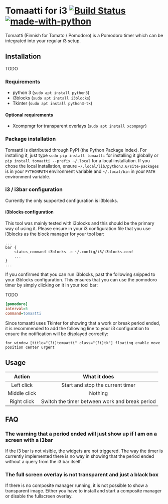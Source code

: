 # Tomaatti for i3 [![Build Status](https://travis-ci.org/thuetz/i3-tomaatti.svg?branch=master)](https://travis-ci.org/thuetz/i3-tomaatti) [![made-with-python](https://img.shields.io/badge/Made%20with-Python-1f425f.svg)](https://www.python.org/)
Tomaatti (Finnish for Tomato / Pomodoro) is a Pomodoro timer which can be integrated into your
regular i3 setup.

## Installation
TODO

### Requirements
* python 3 (`sudo apt install python3`)
* i3blocks (`sudo apt install i3blocks`)
* Tkinter (`sudo apt install python3-tk`)

#### Optional requirements
* Xcompmgr for transparent overlays (`sudo apt install xcompmgr`)

### Package installation
Tomaatti is distributed through PyPI (the Python Package Index). For installing it, just
type ```sudo pip install tomaatti``` for installing it globally or ```pip install tomaatti --prefix ~/.local```
for a local installation. If you chose the local installation, ensure ```~/.local/lib/python3.6/site-packages``` is in your ```PYTHONPATH``` environment
variable and ```~/.local/bin``` in your ```PATH``` environment variable.

### i3 / i3bar configuration
Currently the only supported configuration is i3blocks.

#### i3blocks configuration
This tool was mainly tested with i3blocks and this should be the primary way of using it. Please ensure in your i3 configuration file that you
use i3blocks as the block manager for your tool bar:
```
...
bar {
	status_command i3blocks -c ~/.config/i3/i3blocks.conf
	...
}
...
```

If you confirmed that you can run i3blocks, past the following snipped to your i3blocks configuration. This ensures that you can use
the pomodoro timer by simply clicking on it in your tool bar:

TODO
```ini
[pomodoro]
interval=5
command=tomaatti
```

Since tomaatti uses Tkinter for showing that a work or break period ended, it is recommended to add the following line to your i3 configuration to ensure the notification
will be displayed correctly:
```
for_window [title="(?i)tomaatti" class="(?i)tk"] floating enable move position center urgent
```

## Usage
| Action       | What it does                                   |
|      :-:     |     :-:                                        |
| Left click   | Start and stop the current timer               |
| Middle click | Nothing                                        |
| Right click  | Switch the timer between work and break period |

## FAQ

### The warning that a period ended will just show up if I am on a screen with a i3bar
If the i3 bar is not visible, the widgets are not triggered. The way the timer is currently implemented there is no way in showing
that the period ended without a query from the i3 bar itself.

### The full screen overlay is not transparent and just a black box
If there is no composite manager running, it is not possible to show a transparent image. Either you have to install and start a composite
manager or disable the fullscreen overlay.

